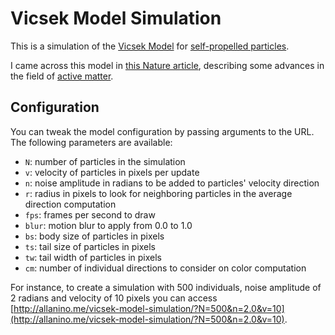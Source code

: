 # Vicsek Model Simulation

This is a simulation of the [Vicsek Model](http://www.wikiwand.com/en/Vicsek_model)
for [self-propelled particles](http://www.wikiwand.com/en/Self-propelled_particles).

I came across this model in [this Nature article](http://www.nature.com/news/the-physics-of-life-1.19105),
describing some advances in the field of [active matter](https://www.wikiwand.com/en/Active_matter).

## Configuration

You can tweak the model configuration by passing arguments to the URL. The following
parameters are available:

- `N`: number of particles in the simulation
- `v`: velocity of particles in pixels per update
- `n`: noise amplitude in radians to be added to particles' velocity direction
- `r`: radius in pixels to look for neighboring particles in the average direction computation
- `fps`: frames per second to draw
- `blur`: motion blur to apply from 0.0 to 1.0
- `bs`: body size of particles in pixels
- `ts`: tail size of particles in pixels
- `tw`: tail width of particles in pixels
- `cm`: number of individual directions to consider on color computation

For instance, to create a simulation with 500 individuals, noise amplitude of 2
radians and velocity of 10 pixels you can access [http://allanino.me/vicsek-model-simulation/?N=500&n=2.0&v=10](http://allanino.me/vicsek-model-simulation/?N=500&n=2.0&v=10).
